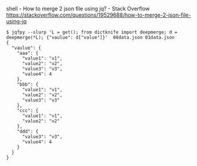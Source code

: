 shell - How to merge 2 json file using jq? - Stack Overflow
https://stackoverflow.com/questions/19529688/how-to-merge-2-json-file-using-jq

```
$ jqfpy --slurp 'L = get(); from dictknife import deepmerge; d = deepmerge(*L); {"vaulue": d["value"]}'  00data.json 01data.json
{
  "vaulue": {
    "aaa": {
      "value1": "v1",
      "value2": "v2",
      "value3": "v3",
      "value4": 4
    },
    "bbb": {
      "value1": "v1",
      "value2": "v2",
      "value3": "v3"
    },
    "ccc": {
      "value1": "v1",
      "value2": "v2"
    },
    "ddd": {
      "value3": "v3",
      "value4": 4
    }
  }
}
```

